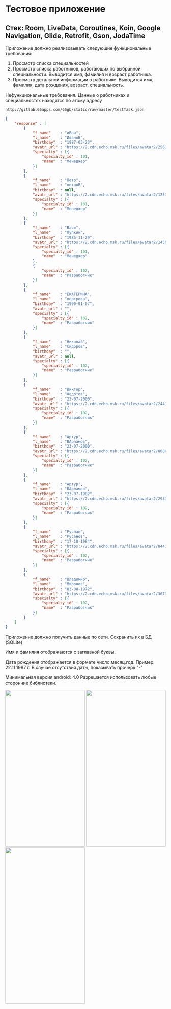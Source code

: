 # Тестовое приложение 
## Стек: Room, LiveData, Coroutines, Koin, Google Navigation, Glide, Retrofit, Gson, JodaTime

Приложение должно реализовывать следующие функциональные требования:

1. Просмотр списка специальностей
2. Просмотр списка работников, работающих по выбранной специальности.
Выводится имя, фамилия и возраст работника.
3. Просмотр детальной информации о работнике.
Выводится имя, фамилия, дата рождения, возраст, специальность.

Нефункциональные требования.
Данные о работниках и специальностях находятся по этому адресу
```
http://gitlab.65apps.com/65gb/static/raw/master/testTask.json
```

```json
{
	"response" : [
		{
			"f_name" 	: "иВан",
			"l_name" 	: "ИваноВ",
			"birthday"	: "1987-03-23",
			"avatr_url"	: "https://2.cdn.echo.msk.ru/files/avatar2/2561900.jpg",
			"specialty" : [{
				"specialty_id" : 101,
				"name"	: "Менеджер"
			}]
		},
		{
			"f_name" 	: "Петр",
			"l_name" 	: "петроВ",
			"birthday"	: null,
			"avatr_url" : "https://2.cdn.echo.msk.ru/files/avatar2/1253126.jpg",
			"specialty" : [{
				"specialty_id" : 101,
				"name"	: "Менеджер"
			}]
		},
		{
			"f_name" 	: "Вася",
			"l_name" 	: "Пупкин",
			"birthday"	: "1985-11-29",
			"avatr_url" : "https://2.cdn.echo.msk.ru/files/avatar2/1450682.jpg",
			"specialty" : [{
				"specialty_id" : 101,
				"name"	: "Менеджер"
			},
			{
				"specialty_id" : 102,
				"name"	: "Разработчик"
			}]
		},
		{
			"f_name" 	: "ЕКАТЕРИНА",
			"l_name" 	: "пертрова",
			"birthday"	: "1990-01-07",
			"avatr_url" : "",
			"specialty" : [{
				"specialty_id" : 102,
				"name"	: "Разработчик"
			}]
		},
		{
			"f_name" 	: "Николай",
			"l_name" 	: "Сидоров",
			"birthday"	: "",
			"avatr_url" : null,
			"specialty" : [{
				"specialty_id" : 102,
				"name"	: "Разработчик"
			}]
		},
		{
			"f_name" 	: "Виктор",
			"l_name" 	: "Федотов",
			"birthday"	: "23-07-2000",
			"avatr_url" : "https://2.cdn.echo.msk.ru/files/avatar2/2441412.jpg",
			"specialty" : [{
				"specialty_id" : 102,
				"name"	: "Разработчик"
			}]
		},
		{
			"f_name" 	: "Артур",
			"l_name" 	: "ВАрламов",
			"birthday"	: "23-07-2000",
			"avatr_url" : "https://2.cdn.echo.msk.ru/files/avatar2/808879.jpg",
			"specialty" : [{
				"specialty_id" : 102,
				"name"	: "Разработчик"
			}]
		},
		{
			"f_name" 	: "Артур",
			"l_name" 	: "ВАрламов",
			"birthday"	: "23-07-1982",
			"avatr_url" : "https://2.cdn.echo.msk.ru/files/avatar2/2933492.jpg",
			"specialty" : [{
				"specialty_id" : 102,
				"name"	: "Разработчик"
			}]
		},
		{
			"f_name" 	: "Руслан",
			"l_name" 	: "Русанов",
			"birthday"	: "17-10-1984",
			"avatr_url" : "https://2.cdn.echo.msk.ru/files/avatar2/844319.jpg",
			"specialty" : [{
				"specialty_id" : 102,
				"name"	: "Разработчик"
			}]
		},
		{
			"f_name" 	: "Владимир",
			"l_name" 	: "Миронов",
			"birthday"	: "03-08-1972",
			"avatr_url" : "https://2.cdn.echo.msk.ru/files/avatar2/3073407.jpg",
			"specialty" : [{
				"specialty_id" : 102,
				"name"	: "Разработчик"
			}]
		}
	]
}
```
Приложение должно получить данные по сети. Сохранить их в БД (SQLite)

Имя и фамилия отображаются с заглавной буквы.

Дата рождения отображается в формате число.месяц.год. Пример: 22.11.1987 г.
В случае отсутствия даты, показывать прочерк "-"

Минимальная версия android: 4.0
Разрешается использовать любые сторонние библиотеки.

<img src="https://user-images.githubusercontent.com/49877495/103328446-8b206e00-4a8b-11eb-9efa-2abe265c2051.png" width=250 height=490> <img src="https://user-images.githubusercontent.com/49877495/103328459-95426c80-4a8b-11eb-85d8-20ec27750dc6.png" width=250 height=490> <img src="https://user-images.githubusercontent.com/49877495/103328477-a1c6c500-4a8b-11eb-94a1-7964fef55af5.png" width=250 height=490>
